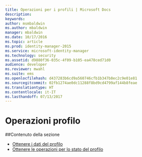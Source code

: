 ```yaml
---
title: Operazioni per i profili | Microsoft Docs
description: 
keywords: 
author: msmbaldwin
ms.author: mbaldwin
manager: mbaldwin
ms.date: 10/17/2016
ms.topic: article
ms.prod: identity-manager-2015
ms.service: microsoft-identity-manager
ms.technology: security
ms.assetid: d9880f36-035c-4f09-b105-ea478ced71d0
audience: developer
ms.reviewer: mwahl
ms.suite: ems
ms.openlocfilehash: d437283b6cd9a560746cfb1b347b8ec2c9e01e81
ms.sourcegitcommit: 02fb1274ae0dc11288f8bd9cd4799af144b8feae
ms.translationtype: HT
ms.contentlocale: it-IT
ms.lasthandoff: 07/13/2017
---
```

# <a name="profile-operations"></a>Operazioni profilo

##<a name="in-this-section"></a>Contenuto della sezione

- [Ottenere i dati del profilo](get-profile-data.md)
- [Ottenere le operazioni per lo stato del profilo](get-profile-state-operations.md)
